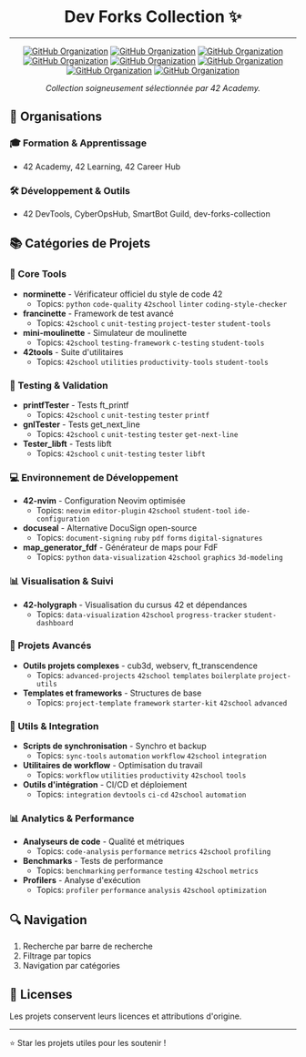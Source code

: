 <div align="center">
  
# Dev Forks Collection ✨
---

[![GitHub Organization](https://img.shields.io/badge/GitHub-42_Academy-purple?logo=github&logoColor=white)](https://github.com/42-academy/.github/blob/main/profile/README.md)
[![GitHub Organization](https://img.shields.io/badge/GitHub-CyberOpsHub-181717?logo=github)](https://github.com/CyberOpsHub)
[![GitHub Organization](https://img.shields.io/badge/GitHub-SmartBot_Guild-181717?logo=github)](https://github.com/SmartBot-Guild)
[![GitHub Organization](https://img.shields.io/badge/GitHub-dev_forks_collection-181717?logo=github)](https://github.com/dev-forks-collection)
[![GitHub Organization](https://img.shields.io/badge/GitHub-42_Projects-181717?logo=github)](https://github.com/404)
[![GitHub Organization](https://img.shields.io/badge/GitHub-42_Career_Hub-181717?logo=github)](https://github.com/42-Career-Hub)
[![GitHub Organization](https://img.shields.io/badge/GitHub-42_Learning-181717?logo=github)](https://github.com/42-Learning)
[![GitHub Organization](https://img.shields.io/badge/GitHub-42_DevTools-181717?logo=github)](https://github.com/42-DevTools)

*Collection soigneusement sélectionnée par 42 Academy.*
</div>

## 👥 Organisations
### 🎓 Formation & Apprentissage
- 42 Academy, 42 Learning, 42 Career Hub

### 🛠️ Développement & Outils
- 42 DevTools, CyberOpsHub, SmartBot Guild, dev-forks-collection

## 📚 Catégories de Projets

### 🔧 Core Tools
- **norminette** - Vérificateur officiel du style de code 42
  - Topics: `python` `code-quality` `42school` `linter` `coding-style-checker`
- **francinette** - Framework de test avancé
  - Topics: `42school` `c` `unit-testing` `project-tester` `student-tools`
- **mini-moulinette** - Simulateur de moulinette
  - Topics: `42school` `testing-framework` `c-testing` `student-tools`
- **42tools** - Suite d'utilitaires
  - Topics: `42school` `utilities` `productivity-tools` `student-tools`

### 🧪 Testing & Validation
- **printfTester** - Tests ft_printf
  - Topics: `42school` `c` `unit-testing` `tester` `printf`
- **gnlTester** - Tests get_next_line
  - Topics: `42school` `c` `unit-testing` `tester` `get-next-line`
- **Tester_libft** - Tests libft
  - Topics: `42school` `c` `unit-testing` `tester` `libft`

### 💻 Environnement de Développement
- **42-nvim** - Configuration Neovim optimisée
  - Topics: `neovim` `editor-plugin` `42school` `student-tool` `ide-configuration`
- **docuseal** - Alternative DocuSign open-source
  - Topics: `document-signing` `ruby` `pdf` `forms` `digital-signatures`
- **map_generator_fdf** - Générateur de maps pour FdF
  - Topics: `python` `data-visualization` `42school` `graphics` `3d-modeling`

### 📊 Visualisation & Suivi
- **42-holygraph** - Visualisation du cursus 42 et dépendances
  - Topics: `data-visualization` `42school` `progress-tracker` `student-dashboard`

### 🎯 Projets Avancés
- **Outils projets complexes** - cub3d, webserv, ft_transcendence
  - Topics: `advanced-projects` `42school` `templates` `boilerplate` `project-utils`
- **Templates et frameworks** - Structures de base
  - Topics: `project-template` `framework` `starter-kit` `42school` `advanced`

### 🔄 Utils & Integration
- **Scripts de synchronisation** - Synchro et backup
  - Topics: `sync-tools` `automation` `workflow` `42school` `integration`
- **Utilitaires de workflow** - Optimisation du travail
  - Topics: `workflow` `utilities` `productivity` `42school` `tools`
- **Outils d'intégration** - CI/CD et déploiement
  - Topics: `integration` `devtools` `ci-cd` `42school` `automation`

### 📊 Analytics & Performance
- **Analyseurs de code** - Qualité et métriques
  - Topics: `code-analysis` `performance` `metrics` `42school` `profiling`
- **Benchmarks** - Tests de performance
  - Topics: `benchmarking` `performance` `testing` `42school` `metrics`
- **Profilers** - Analyse d'exécution
  - Topics: `profiler` `performance` `analysis` `42school` `optimization`

## 🔍 Navigation
1. Recherche par barre de recherche
2. Filtrage par topics
3. Navigation par catégories

## 📝 Licenses
Les projets conservent leurs licences et attributions d'origine.

---
⭐ Star les projets utiles pour les soutenir !
